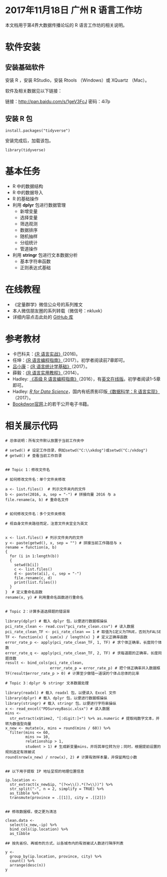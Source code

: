 
# 2017年11月18日 广州 R 语言工作坊

本文档用于第4界大数据传播论坛的 R 语言工作坊的相关说明。

# 软件安装

## 安装基础软件

安装 R ，安装 RStudio，安装 Rtools （Windows）或 XQuartz （Mac）。

软件及相关数据见以下链接：

链接：<http://pan.baidu.com/s/1geV3FcJ> 
密码：4i7p

## 安装 R 包

```
install.packages("tidyverse")
```

安装完成后，加载该包。

```
library(tidyverse)
```

# 基本任务

- R 中的数据结构
- R 中的数据导入
- R 的基础操作
- 利用 **dplyr** 包进行数据管理
    - 新增变量
    - 选择变量
    - 筛选观测
    - 数据排序
    - 随机抽样
    - 分组统计
    - 管道操作
- 利用 **stringr** 包进行文本数据分析
    - 基本字符串函数
    - 正则表达式基础


# 在线教程

- 《定量群学》微信公众号的系列推文
- 本人微信朋友圈的系列转载（微信号：nkluxk）
- 详细内容点击此处的 [GitHub 库](https://github.com/xkdog/DAUR)

# 参考教材

- 卡巴科夫：[《R 语言实战》](https://www.amazon.cn/gp/product/B01FSXCBMS/ref=pd_cp_14_1?ie=UTF8&psc=1&refRID=53CV03RWGW12KYZQYJJX)(2016)。 
- 任坤：[《R 语言编程指南》](https://www.amazon.cn/s/ref=nb_sb_noss?__mk_zh_CN=%E4%BA%9A%E9%A9%AC%E9%80%8A%E7%BD%91%E7%AB%99&url=search-alias%3Daps&field-keywords=%E4%BB%BB%E5%9D%A4)（2017）。初学者阅读前7章即可。
- [吕小康](https://xkdog.github.io/)：[《R 语言统计学基础》](https://www.amazon.cn/%E6%95%B0%E9%87%8F%E7%BB%8F%E6%B5%8E%E5%AD%A6%E7%B3%BB%E5%88%97%E4%B8%9B%E4%B9%A6-R%E8%AF%AD%E8%A8%80%E7%BB%9F%E8%AE%A1%E5%AD%A6%E5%9F%BA%E7%A1%80-%E5%90%95%E5%B0%8F%E5%BA%B7/dp/B06XGR6LJZ/ref=sr_1_1?s=books&ie=UTF8&qid=1505149742&sr=1-1&keywords=%E5%90%95%E5%B0%8F%E5%BA%B7)（2017）。
- 薛毅：[《R 语言实用教程》](https://www.amazon.cn/R%E8%AF%AD%E8%A8%80%E5%AE%9E%E7%94%A8%E6%95%99%E7%A8%8B-%E8%96%9B%E6%AF%85/dp/B00ODRG9EC/ref=sr_1_1?s=books&ie=UTF8&qid=1510975378&sr=1-1&keywords=%E8%96%9B%E6%AF%85)（2014）。
- Hadley: [《高级 R 语言编程指南》](https://www.amazon.cn/%E9%AB%98%E7%BA%A7R%E8%AF%AD%E8%A8%80%E7%BC%96%E7%A8%8B%E6%8C%87%E5%8D%97-%E5%93%88%E5%BE%B7%E5%88%A9%C2%B7%E5%A8%81%E5%85%8B%E6%B1%89%E5%A7%86/dp/B01HEVCA6O/ref=sr_1_1?s=books&ie=UTF8&qid=1510975168&sr=1-1&keywords=%E9%AB%98%E7%BA%A7R%E8%AF%AD%E8%A8%80%E7%BC%96%E7%A8%8B%E6%8C%87%E5%8D%97)（2016），有[英文在线版](http://adv-r.had.co.nz/)。初学者阅读1-5章即可。
- Hadley: [*R for Data Science*](http://r4ds.had.co.nz/)，国内有纸质影印版[《数据科学：R 语言实现》](https://www.amazon.cn/%E6%95%B0%E6%8D%AE%E7%A7%91%E5%AD%A6-R%E8%AF%AD%E8%A8%80%E5%AE%9E%E7%8E%B0-R-for-Data-Science-Hadley-Wickham-Garrett-Grolemund/dp/B075TN1XZS/ref=sr_1_1?s=books&ie=UTF8&qid=1510975098&sr=1-1&keywords=r+for+data+science)（2017）。
- [Bookdwon官网](https://bookdown.org/)上的若干公开电子书籍。


# 相关展示代码

```
# 总体说明：所有文件默认放置于当前工作夹中

# setwd() # 设定工作目录，例如setwd("C:\\xkdog")或setwd("C:/xkdog")
# getwd() # 查看当前工作目录


## Topic 1：修改文件名

# 如何修改文件名：单个文件夹修改

a <- list.files()  # 列示文件夹内的文件
b <- paste(2016, a, sep = "-") # 拼接向量 2016 与 a 
file.rename(a, b) # 重命名文件


# 如何修改文件名：多个文件夹修改

# 视自身文件夹路径而定，注意文件夹宜全为英文


x <- list.files() # 列示文件夹内的文件
y <- paste(getwd(), x, sep = "") # 拼接当前工作路径与 x 
rename = function(a, b) 
{
  for (i in 1:length(b))
  {
    setwd(b[i])
    c <- list.files()
    d <- paste(a[i], c, sep = "-")
    file.rename(c, d)
    print(list.files())
  }
}  # 定义重命名函数
rename(x, y) # 利用重命名函数进行重命名


# Topic 2：计算多道选择题的错误率

library(dplyr) # 载入 dplyr 包，以便进行数据框操纵
pci_rate_clean <- read.csv("pci_rate_clean.csv") # 读入数据
pci_rate_clean_TF <- pci_rate_clean == 1 # 取值为1定义为TRUE，否则为FALSE
TF <- function(x) { sum(x) / length(x) } # 定义正确率函数
error_rate_p <- apply(pci_rate_clean_TF, 1, TF) # 求个体正确率，长度同个体数
error_rate_q <- apply(pci_rate_clean_TF, 2, TF) # 求每道题的正确率，长度同题目数
result <- bind_cols(pci_rate_clean, 
                    error_rate_p = error_rate_p) # 把个体正确率并入数据框
TF(result$error_rate_p > 0) # 计算至少做错一道误的个体占总体的比率

# Topic 3：dplyr 与 stringr 文本数据处理

library(readxl) # 载入 readxl 包，以便读入 Excel 文件
library(dplyr) # 载入 dplyr 包，以便进行数据框操纵
library(stringr) # 载入 stringr 包，以便进行字符串操纵
x <- read_excel("PDSurveyBasic.xlsx") # 读入数据
mins <-
  str_extract(x$time2, "[:digit:]+") %>% as.numeric # 提取纯数字文本，并转为数值型向量
x_new <- mutate(x, mins = round(mins / 60)) %>%
  filter(mins <= 60,
         mins >= 10,
         relationship > 1,
         student > 1) # 生成新变量mins，并将其单位转为分；同时，根据提前设置的规则选定有效被试
round(nrow(x_new) / nrow(x), 2) # 计算有效样本量，并保留两位小数


## 以下用于提取 IP 地址呈现的地理位置信息

ip.location <-
  str_extract(x_new$ip, "(?<=\\().*(?=\\))") %>%
  str_split("-", n = 2, simplify = TRUE) %>%
  as_tibble %>% 
  transmute(province = .[[1]], city = .[[2]])
  

## 修改数据框，使之更为清洁

clean.data <-
  select(x_new,-ip) %>% 
  bind_cols(ip.location) %>%
  as_tibble

## 按先省份、再城市的方式，以各城市内的有效被试人数进行降序列表

y <-
  group_by(ip.location, province, city) %>%
  count() %>%
  arrange(desc(n))
y
```




